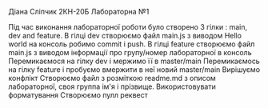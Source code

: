 Діана Сліпчик 2КН-20Б
Лабораторна №1

Під час виконання лабораторної роботи було створено 3 гілки : main, dev and feature.
В гілці dev створюємо файл main.js з виводом Hello world на консоль робимо commit і push.
В гілці feature створюємо файл main.js з виводом інформації про групу/номер лабораторної в консоль
Перемикаємося на гілку dev і мержимо її в master/main
Перемикаємось на гілку feature і пробуємо вмержити в неї новий master/main
Вирішуємо конфлікт
Створюємо файл з розміткою readme.md з описом лабораторної, своя группа ім'я і прізвище. Використовувати форматування
Створюємо пулл реквест




